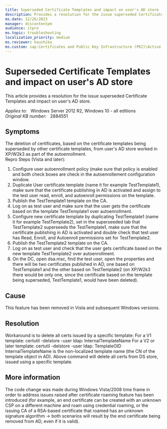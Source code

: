 ```yaml
---
title: Superseded Certificate Templates and impact on user's AD store
description: Provides a resolution for the issue superseded Certificate Templates and impact on user's AD store
ms.date: 12/26/2023
manager: dcscontentpm
audience: itpro
ms.topic: troubleshooting
localization_priority: medium
ms.reviewer: kaushika
ms.custom: sap:Certificates and Public Key Infrastructure (PKI)\Active Directory Certificate Services (ADCS), csstroubleshoot
---
```

# Superseded Certificate Templates and impact on user's AD store

This article provides a resolution for the issue superseded Certificate Templates and impact on user's AD store.

_Applies to:_ &nbsp; Windows Server 2012 R2, Windows 10 - all editions  
_Original KB number:_ &nbsp; 2884551

## Symptoms

The deletion of certificates, based on the certificate templates being superseded by other certificate templates, from user's AD store worked in XP/W2k3 as part of the autoenrollment.  
Repro Steps (Vista and later):

1. Configure user autoenrollment policy (make sure that policy is enabled and both check boxes are check in the autoenrollement configuration window.
2. Duplicate User certificate template (name it for example TestTemplate1), make sure that the certificate publishing in AD is activated and assign to the test user read, enroll, and autoenroll permissions on the template.
3. Publish the TestTemplate1 template on the CA.
4. Log on as test user and make sure that the user gets the certificate based on the template TestTemplate1 over autoenrollment.
5. Configure new certificate template by duplicating TestTemplate1 (name it for example TestTemplate2), set in the superseeded tab that TestTemplate2 superseeds the TestTemplate1, make sure that the certificate publishing in AD is activated and double check that test user has Read, Enroll, and Autoenroll permissions set for TestTemplate2.
6. Publish the TestTemplate2 template on the CA.
7. Log on as test user and check that the user gets certificate based on the new template TestTemplate2 over autoenrollment.
8. On the DC, open dsa.msc, find the test user, open the properties and there will be two certificates published in AD, one based on TestTemplate1 and the other based on TestTemplate2 (on XP/W2k3 there would be only one, since the certificate based on the template being superseded, TestTemplate1, would have been deleted).

## Cause

This feature has been removed in Vista and subsequent Windows versions.

## Resolution

Workaround is to delete all certs issued by a specific template:
For a V1 template: certutil -delstore -user ldap: InternalTemplateName
For a V2 or later template: certutil -delstore -user ldap: TemplateOID
InternalTemplateName is the non-localized template name (the CN of the template object in AD).
Above command will delete all certs from DS store, issued using a specific template.

## More information

The code change was made during Windows Vista/2008 time frame in order to address issues raised after certificate roaming feature has been introduced (for example, an end certificate can be created with an unknown CSP on a different machine and roam using credential roaming, or the issuing CA of a RSA-based certificate that roamed has an unknown signature algorithm -> both scenarios will result by the end certificate being removed from AD, even if it is valid).
